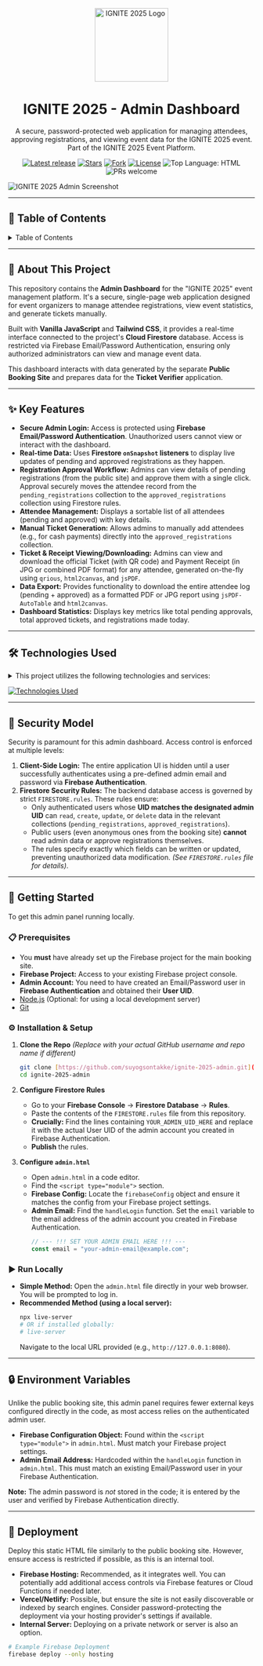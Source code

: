 <div align="center">
  <img src="https://i.postimg.cc/HkXcxcgX/1758263167091.png" alt="IGNITE 2025 Logo" width="150" />
  <h1>IGNITE 2025 - Admin Dashboard</h1>
  <p>
    A secure, password-protected web application for managing attendees, approving registrations, and viewing event data for the IGNITE 2025 event. Part of the IGNITE 2025 Event Platform.
  </p>
  
  <p>
    <a href="https://github.com/suyogsontakke/ignite-2025-admin/releases"><img src="https://img.shields.io/github/v/release/suyogsontakke/ignite-2025-admin?label=Latest%20release&style=flat-square" alt="Latest release"/></a>
    <a href="https://github.com/suyogsontakke/ignite-2025-admin/stargazers"><img src="https://img.shields.io/github/stars/suyogsontakke/ignite-2025-admin?style=flat-square" alt="Stars"/></a>
    <a href="https://github.com/suyogsontakke/ignite-2025-admin/forks"><img src="https://img.shields.io/github/forks/suyogsontakke/ignite-2025-admin?style=flat-square" alt="Fork"/></a>
    <a href="https://github.com/suyogsontakke/ignite-2025-admin/blob/main/LICENSE"><img src="https://img.shields.io/github/license/suyogsontakke/ignite-2025-admin?style=flat-square&color=blue" alt="License"/></a>
    <img src="https://img.shields.io/github/languages/top/suyogsontakke/ignite-2025-admin?style=flat-square&logo=html5&logoColor=white&color=E34F26" alt="Top Language: HTML"/>
    <img src="https://img.shields.io/badge/PRs-welcome-brightgreen.svg?style=flat-square" alt="PRs welcome"/>
  </p>
</div>

<!-- === FIXED PLACEHOLDER LINK === -->
![IGNITE 2025 Admin Screenshot](https://i.postimg.cc/fbnY5qGK/image.png)

---

## 📖 Table of Contents

<details><summary>Table of Contents</summary>

* [🚀 About This Project](#-about-this-project)
* [✨ Key Features](#-key-features)
* [🛠️ Technologies Used](#️-technologies-used)
* [🔐 Security Model](#-security-model)
* [🧰 Getting Started](#-getting-started)
  * [📋 Prerequisites](#-prerequisites)
  * [⚙️ Installation & Setup](#️-installation--setup)
  * [▶️ Run Locally](#️-run-locally)
* [🔒 Environment Variables](#-environment-variables)
* [🚀 Deployment](#-deployment)
* [🤝 Contributing](#-contributing)
* [📄 License](#-license)
* [💎 Acknowledgements](#-acknowledgements)

</details>

---

## 🚀 About This Project

This repository contains the **Admin Dashboard** for the "IGNITE 2025" event management platform. It's a secure, single-page web application designed for event organizers to manage attendee registrations, view event statistics, and generate tickets manually.

Built with **Vanilla JavaScript** and **Tailwind CSS**, it provides a real-time interface connected to the project's **Cloud Firestore** database. Access is restricted via Firebase Email/Password Authentication, ensuring only authorized administrators can view and manage event data.

This dashboard interacts with data generated by the separate **Public Booking Site** and prepares data for the **Ticket Verifier** application.

---

## ✨ Key Features

* **Secure Admin Login:** Access is protected using **Firebase Email/Password Authentication**. Unauthorized users cannot view or interact with the dashboard.
* **Real-time Data:** Uses **Firestore `onSnapshot` listeners** to display live updates of pending and approved registrations as they happen.
* **Registration Approval Workflow:** Admins can view details of pending registrations (from the public site) and approve them with a single click. Approval securely moves the attendee record from the `pending_registrations` collection to the `approved_registrations` collection using Firestore rules.
* **Attendee Management:** Displays a sortable list of all attendees (pending and approved) with key details.
* **Manual Ticket Generation:** Allows admins to manually add attendees (e.g., for cash payments) directly into the `approved_registrations` collection.
* **Ticket & Receipt Viewing/Downloading:** Admins can view and download the official Ticket (with QR code) and Payment Receipt (in JPG or combined PDF format) for any attendee, generated on-the-fly using `qrious`, `html2canvas`, and `jsPDF`.
* **Data Export:** Provides functionality to download the entire attendee log (pending + approved) as a formatted PDF or JPG report using `jsPDF-AutoTable` and `html2canvas`.
* **Dashboard Statistics:** Displays key metrics like total pending approvals, total approved tickets, and registrations made today.

---

## 🛠️ Technologies Used

<details><summary>This project utilizes the following technologies and services:</summary>

* [**HTML5**](https://developer.mozilla.org/en-US/docs/Web/Guide/HTML/HTML5): Standard markup language for creating web pages.
* [**Tailwind CSS**](https://tailwindcss.com/): A utility-first CSS framework for rapidly building custom user interfaces.
* [**JavaScript (ES6+)**](https://developer.mozilla.org/en-US/docs/Web/JavaScript): Core programming language for web interactivity. Uses modern features like Modules.
* [**Firebase Firestore**](https://firebase.google.com/products/firestore): NoSQL cloud database providing real-time data synchronization. Used to store and manage `pending_registrations` and `approved_registrations`.
* [**Firebase Authentication**](https://firebase.google.com/products/auth): Used for **Email/Password Authentication** to secure the entire dashboard.
* [**jsPDF**](https://github.com/parallax/jsPDF) & [**jsPDF-AutoTable**](https://github.com/simonbengtsson/jsPDF-AutoTable): Client-side JavaScript libraries to generate PDF documents and tables.
* [**html2canvas**](https://html2canvas.hertzen.com/): JavaScript library to take "screenshots" of HTML elements (used for JPG exports and PDF generation).
* [**qrious**](https://github.com/neocotic/qrious): JavaScript library for generating QR codes for tickets.

</details>

[![Technologies Used](https://skillicons.dev/icons?i=html,tailwind,js,firebase)](https://skillicons.dev)

---

## 🔐 Security Model

Security is paramount for this admin dashboard. Access control is enforced at multiple levels:

1.  **Client-Side Login:** The entire application UI is hidden until a user successfully authenticates using a pre-defined admin email and password via **Firebase Authentication**.
2.  **Firestore Security Rules:** The backend database access is governed by strict `FIRESTORE.rules`. These rules ensure:
    * Only authenticated users whose **UID matches the designated admin UID** can `read`, `create`, `update`, or `delete` data in the relevant collections (`pending_registrations`, `approved_registrations`).
    * Public users (even anonymous ones from the booking site) **cannot** read admin data or approve registrations themselves.
    * The rules specify exactly which fields can be written or updated, preventing unauthorized data modification. *(See `FIRESTORE.rules` file for details)*.

---

## 🧰 Getting Started

To get this admin panel running locally.

### 📋 Prerequisites

* You **must** have already set up the Firebase project for the main booking site.
* **Firebase Project:** Access to your existing Firebase project console.
* **Admin Account:** You need to have created an Email/Password user in **Firebase Authentication** and obtained their **User UID**.
* [Node.js](https://nodejs.org/en/) (Optional: for using a local development server)
* [Git](https://git-scm.com/downloads)

### ⚙️ Installation & Setup

1.  **Clone the Repo**
    *(Replace with your actual GitHub username and repo name if different)*
    ```bash
    git clone [https://github.com/suyogsontakke/ignite-2025-admin.git](https://github.com/suyogsontakke/ignite-2025-admin.git)
    cd ignite-2025-admin
    ```

2.  **Configure Firestore Rules**
    * Go to your **Firebase Console** -> **Firestore Database** -> **Rules**.
    * Paste the contents of the `FIRESTORE.rules` file from this repository.
    * **Crucially:** Find the lines containing `YOUR_ADMIN_UID_HERE` and replace it with the actual User UID of the admin account you created in Firebase Authentication.
    * **Publish** the rules.

3.  **Configure `admin.html`**
    * Open `admin.html` in a code editor.
    * Find the `<script type="module">` section.
    * **Firebase Config:** Locate the `firebaseConfig` object and ensure it matches the config from your Firebase project settings.
    * **Admin Email:** Find the `handleLogin` function. Set the `email` variable to the email address of the admin account you created in Firebase Authentication.
        ```javascript
        // --- !!! SET YOUR ADMIN EMAIL HERE !!! ---
        const email = "your-admin-email@example.com";
        ```

### ▶️ Run Locally

* **Simple Method:** Open the `admin.html` file directly in your web browser. You will be prompted to log in.
* **Recommended Method (using a local server):**
    ```bash
    npx live-server
    # OR if installed globally:
    # live-server
    ```
    Navigate to the local URL provided (e.g., `http://127.0.0.1:8080`).

---

## 🔒 Environment Variables

Unlike the public booking site, this admin panel requires fewer external keys configured directly in the code, as most access relies on the authenticated admin user.

* **Firebase Configuration Object:** Found within the `<script type="module">` in `admin.html`. Must match your Firebase project settings.
* **Admin Email Address:** Hardcoded within the `handleLogin` function in `admin.html`. This must match an existing Email/Password user in your Firebase Authentication.

**Note:** The admin password is *not* stored in the code; it is entered by the user and verified by Firebase Authentication directly.

---

## 🚀 Deployment

Deploy this static HTML file similarly to the public booking site. However, ensure access is restricted if possible, as this is an internal tool.

* **Firebase Hosting:** Recommended, as it integrates well. You can potentially add additional access controls via Firebase features or Cloud Functions if needed later.
* **Vercel/Netlify:** Possible, but ensure the site is not easily discoverable or indexed by search engines. Consider password-protecting the deployment via your hosting provider's settings if available.
* **Internal Server:** Deploying on a private network or server is also an option.

```bash
# Example Firebase Deployment
firebase deploy --only hosting

